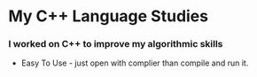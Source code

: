 
# My C++ Language Studies

### I worked on C++ to improve my algorithmic skills

* Easy To Use - just open with complier than compile and run it.
